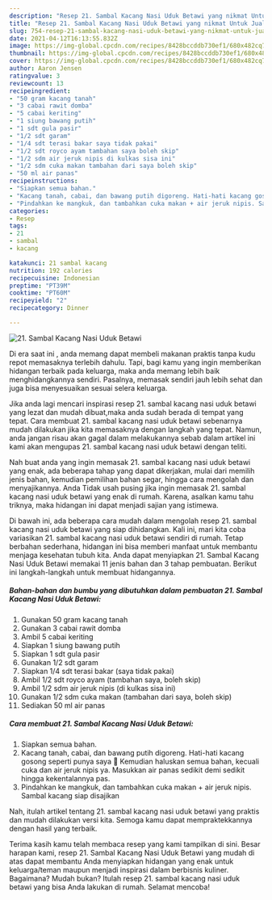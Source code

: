 ```yaml
---
description: "Resep 21. Sambal Kacang Nasi Uduk Betawi yang nikmat Untuk Jualan"
title: "Resep 21. Sambal Kacang Nasi Uduk Betawi yang nikmat Untuk Jualan"
slug: 754-resep-21-sambal-kacang-nasi-uduk-betawi-yang-nikmat-untuk-jualan
date: 2021-04-12T16:13:55.832Z
image: https://img-global.cpcdn.com/recipes/8428bccddb730ef1/680x482cq70/21-sambal-kacang-nasi-uduk-betawi-foto-resep-utama.jpg
thumbnail: https://img-global.cpcdn.com/recipes/8428bccddb730ef1/680x482cq70/21-sambal-kacang-nasi-uduk-betawi-foto-resep-utama.jpg
cover: https://img-global.cpcdn.com/recipes/8428bccddb730ef1/680x482cq70/21-sambal-kacang-nasi-uduk-betawi-foto-resep-utama.jpg
author: Aaron Jensen
ratingvalue: 3
reviewcount: 13
recipeingredient:
- "50 gram kacang tanah"
- "3 cabai rawit domba"
- "5 cabai keriting"
- "1 siung bawang putih"
- "1 sdt gula pasir"
- "1/2 sdt garam"
- "1/4 sdt terasi bakar saya tidak pakai"
- "1/2 sdt royco ayam tambahan saya boleh skip"
- "1/2 sdm air jeruk nipis di kulkas sisa ini"
- "1/2 sdm cuka makan tambahan dari saya boleh skip"
- "50 ml air panas"
recipeinstructions:
- "Siapkan semua bahan."
- "Kacang tanah, cabai, dan bawang putih digoreng. Hati-hati kacang gosong seperti punya saya 🤭 Kemudian haluskan semua bahan, kecuali cuka dan air jeruk nipis ya. Masukkan air panas sedikit demi sedikit hingga kekentalannya pas."
- "Pindahkan ke mangkuk, dan tambahkan cuka makan + air jeruk nipis. Sambal kacang siap disajikan"
categories:
- Resep
tags:
- 21
- sambal
- kacang

katakunci: 21 sambal kacang 
nutrition: 192 calories
recipecuisine: Indonesian
preptime: "PT39M"
cooktime: "PT60M"
recipeyield: "2"
recipecategory: Dinner

---
```



![21. Sambal Kacang Nasi Uduk Betawi](https://img-global.cpcdn.com/recipes/8428bccddb730ef1/680x482cq70/21-sambal-kacang-nasi-uduk-betawi-foto-resep-utama.jpg)

Di era  saat ini , anda memang dapat membeli makanan praktis tanpa kudu repot memasaknya terlebih dahulu. Tapi, bagi kamu yang ingin memberikan hidangan terbaik pada keluarga, maka anda memang lebih baik menghidangkannya sendiri. Pasalnya, memasak sendiri jauh lebih sehat dan juga bisa menyesuaikan sesuai selera keluarga.

Jika anda lagi mencari inspirasi resep 21. sambal kacang nasi uduk betawi yang lezat dan mudah dibuat,maka anda sudah berada di tempat yang tepat. Cara membuat 21. sambal kacang nasi uduk betawi  sebenarnya mudah dilakukan jika kita memasaknya dengan langkah yang tepat. Namun, anda jangan risau akan gagal dalam melakukannya 
sebab dalam artikel ini kami akan mengupas 21. sambal kacang nasi uduk betawi dengan teliti.  



Nah buat anda yang ingin memasak 21. sambal kacang nasi uduk betawi yang enak, ada beberapa tahap yang dapat dikerjakan, mulai dari memilih jenis bahan, kemudian pemilihan bahan segar, hingga cara mengolah dan menyajikannya. Anda Tidak usah pusing jika ingin memasak 21. sambal kacang nasi uduk betawi yang enak di rumah. Karena, asalkan kamu  tahu triknya, maka hidangan ini dapat menjadi sajian yang istimewa.

Di bawah ini, ada beberapa cara mudah dalam mengolah resep 21. sambal kacang nasi uduk betawi yang siap dihidangkan. Kali ini, mari kita coba variasikan 21. sambal kacang nasi uduk betawi sendiri di rumah. Tetap berbahan sederhana, hidangan ini bisa memberi manfaat untuk membantu menjaga kesehatan tubuh kita. Anda dapat menyiapkan 21. Sambal Kacang Nasi Uduk Betawi memakai 11 jenis bahan dan 3 tahap pembuatan. Berikut ini langkah-langkah untuk membuat hidangannya.

<!--inarticleads1-->

##### Bahan-bahan dan bumbu yang dibutuhkan dalam pembuatan 21. Sambal Kacang Nasi Uduk Betawi:

1. Gunakan 50 gram kacang tanah
1. Gunakan 3 cabai rawit domba
1. Ambil 5 cabai keriting
1. Siapkan 1 siung bawang putih
1. Siapkan 1 sdt gula pasir
1. Gunakan 1/2 sdt garam
1. Siapkan 1/4 sdt terasi bakar (saya tidak pakai)
1. Ambil 1/2 sdt royco ayam (tambahan saya, boleh skip)
1. Ambil 1/2 sdm air jeruk nipis (di kulkas sisa ini)
1. Gunakan 1/2 sdm cuka makan (tambahan dari saya, boleh skip)
1. Sediakan 50 ml air panas




<!--inarticleads2-->

##### Cara membuat 21. Sambal Kacang Nasi Uduk Betawi:

1. Siapkan semua bahan.
1. Kacang tanah, cabai, dan bawang putih digoreng. Hati-hati kacang gosong seperti punya saya 🤭 Kemudian haluskan semua bahan, kecuali cuka dan air jeruk nipis ya. Masukkan air panas sedikit demi sedikit hingga kekentalannya pas.
1. Pindahkan ke mangkuk, dan tambahkan cuka makan + air jeruk nipis. Sambal kacang siap disajikan




Nah, itulah artikel tentang  21. sambal kacang nasi uduk betawi  yang praktis dan mudah dilakukan versi kita. Semoga kamu dapat mempraktekkannya dengan hasil yang terbaik. 

Terima kasih kamu telah membaca resep yang kami tampilkan di sini. Besar harapan kami, resep  21. Sambal Kacang Nasi Uduk Betawi yang mudah di atas dapat membantu Anda menyiapkan hidangan yang enak untuk keluarga/teman maupun menjadi inspirasi dalam berbisnis kuliner. Bagaimana? Mudah bukan? Itulah resep 21. sambal kacang nasi uduk betawi yang bisa Anda lakukan di rumah. Selamat mencoba!

